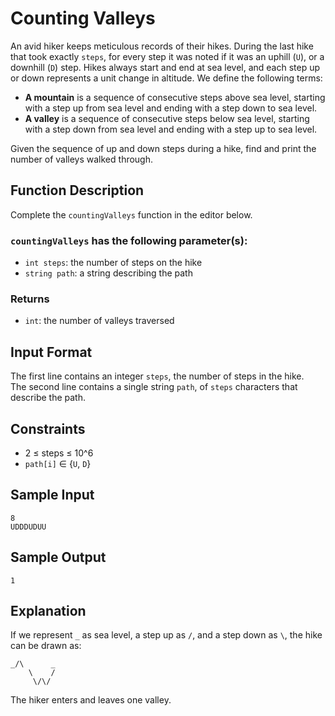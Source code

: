 # Counting Valleys

An avid hiker keeps meticulous records of their hikes. During the last hike that took exactly `steps`, for every step it was noted if it was an uphill (`U`), or a downhill (`D`) step. Hikes always start and end at sea level, and each step up or down represents a unit change in altitude. We define the following terms:

- **A mountain** is a sequence of consecutive steps above sea level, starting with a step up from sea level and ending with a step down to sea level.
- **A valley** is a sequence of consecutive steps below sea level, starting with a step down from sea level and ending with a step up to sea level.

Given the sequence of up and down steps during a hike, find and print the number of valleys walked through.

## Function Description

Complete the `countingValleys` function in the editor below.

### `countingValleys` has the following parameter(s):

- `int steps`: the number of steps on the hike
- `string path`: a string describing the path

### Returns

- `int`: the number of valleys traversed

## Input Format

The first line contains an integer `steps`, the number of steps in the hike.  
The second line contains a single string `path`, of `steps` characters that describe the path.

## Constraints

- 2 ≤ steps ≤ 10^6
- `path[i]` ∈ {`U`, `D`}

## Sample Input

```
8
UDDDUDUU
```

## Sample Output

```
1
```

## Explanation

If we represent `_` as sea level, a step up as `/`, and a step down as `\`, the hike can be drawn as:

```
_/\      _
    \    /
     \/\/
```

The hiker enters and leaves one valley.